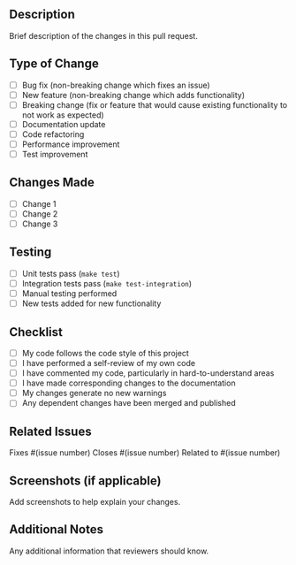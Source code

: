 ## Description
Brief description of the changes in this pull request.

## Type of Change
- [ ] Bug fix (non-breaking change which fixes an issue)
- [ ] New feature (non-breaking change which adds functionality)
- [ ] Breaking change (fix or feature that would cause existing functionality to not work as expected)
- [ ] Documentation update
- [ ] Code refactoring
- [ ] Performance improvement
- [ ] Test improvement

## Changes Made
- [ ] Change 1
- [ ] Change 2
- [ ] Change 3

## Testing
- [ ] Unit tests pass (`make test`)
- [ ] Integration tests pass (`make test-integration`)
- [ ] Manual testing performed
- [ ] New tests added for new functionality

## Checklist
- [ ] My code follows the code style of this project
- [ ] I have performed a self-review of my own code
- [ ] I have commented my code, particularly in hard-to-understand areas
- [ ] I have made corresponding changes to the documentation
- [ ] My changes generate no new warnings
- [ ] Any dependent changes have been merged and published

## Related Issues
Fixes #(issue number)
Closes #(issue number)
Related to #(issue number)

## Screenshots (if applicable)
Add screenshots to help explain your changes.

## Additional Notes
Any additional information that reviewers should know.
